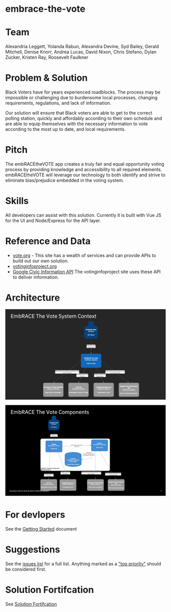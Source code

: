 # embrace-the-vote

# Team

Alexandria Leggett, Yolanda Rabun, Alexandra Devine, Syd Bailey, Gerald Mitchell, Denise Knorr, Andrea Lucas, David Nixon, Chris Stefano, Dylan Zucker, Kristen Ray, Roosevelt Faulkner

# Problem & Solution
Black Voters have for years experienced roadblocks. The process may be impossible or challenging due to burdensome local processes, changing requirements, regulations, and lack of information.

Our solution will ensure that Black voters are able to get to the correct polling station, quickly and affordably according to their own schedule and are able to equip themselves with the necessary information to vote according to the most up to date, and local requirements.

# Pitch
The embRACEtheVOTE app creates a truly fair and equal opportunity voting process by providing knowledge and accessibility to all required elements. embRACEtheVOTE will leverage our technology to both identify and strive to eliminate bias/prejudice embedded in the voting system.

# Skills
All developers can assist with this solution. Currently it is built with Vue JS for the UI and Node/Express for the API layer.

# Reference and Data
- [vote.org](https://www.vote.org/) - This site has a wealth of services and can provide APIs to build out our own solution.
- [votinginfoproject.org](https://www.votinginfoproject.org/)
- [Google Civic Information API](https://developers.google.com/civic-information) The votinginfoproject site uses these API to deliver information.

# Architecture
![System Context](doc/SystemContext.png)

![Components](doc/Components.png)

# For devlopers 
See the [Getting Started](doc/GETSTARTED.md) document

# Suggestions
See the [issues list](https://github.com/embrace-call-for-code/embrace-the-vote/issues) for a full list. Anything marked as a ["top priority"](https://github.com/embrace-call-for-code/embrace-the-vote/issues?q=is%3Aissue+is%3Aopen+label%3A%22top+priority%22) should be considered first. 

# Solution Fortifcation
See [Solution Fortifcation](doc/SolutionFortification.md)


